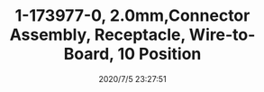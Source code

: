 ﻿---
layout: post 
title: 1-173977-0, 2.0mm,Connector Assembly, Receptacle, Wire-to-Board, 10 Position
tags: MTA100
categories: housing-terminal
overview: AMP CT, Connector Assembly, Receptacle, Wire-to-Board, 10 Position, 2mm
part_number: 1-173977-0
thumb_img: static/202007/442-thumb-20200706072932.jpg
small_img: static/202007/442-20200706072932.jpg
date: 2020/7/5 23:27:51
---



